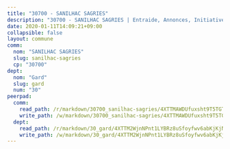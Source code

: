 ```yaml
---
title: "30700 - SANILHAC SAGRIES"
description: "30700 - SANILHAC SAGRIES | Entraide, Annonces, Initiatives"
date: 2020-01-11T14:09:21+09:00
collapsible: false
layout: commune
comm:
  nom: "SANILHAC SAGRIES"
  slug: sanilhac-sagries
  cp: "30700"
dept:
  nom: "Gard"
  slug: gard
  num: "30"
peerpad:
  comm:
    read_path: /r/markdown/30700_sanilhac-sagries/4XTTMAWDUfuxsht9T5TGTLa6nUcucRAPWX2XUHgs4gWz3SNsC
    write_path: /w/markdown/30700_sanilhac-sagries/4XTTMAWDUfuxsht9T5TGTLa6nUcucRAPWX2XUHgs4gWz3SNsC-K3TgUTnoTY3UaRL6pa72GKZW7R2oUGnpLJviPHtB8dVoBne5P61D6jEUXLZ9SDMi7erxcJRYFzCQ8aWTej8thnVm9MirgGwXMPdC4Lu9hLFBdzpYDKNR3JdNXhhy34Ct5LdRFgi6
  dept:
    read_path: /r/markdown/30_gard/4XTTM2WjnNPnt1LYBRz8uSfoyfwv6abKjKjNdBGxuvymmgvkj
    write_path: /w/markdown/30_gard/4XTTM2WjnNPnt1LYBRz8uSfoyfwv6abKjKjNdBGxuvymmgvkj-K3TgUpCvFefN2LRJ7huXqVovWWqmjJgEMWkVs9s4fhfrGjyZZK9z4gxyddycCKs6S9BWFUcJqqZYCKuxj79SWNiGiob7Xchr25rMmkVQhAFrAwBxAqY3T99GTsQfKxLrXrnx3pGK
---
```


